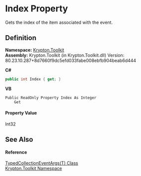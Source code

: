 # Index Property


Gets the index of the item associated with the event.



## Definition
**Namespace:** <a href="79d2eac2-21f4-54ff-7552-b20c33c30600.md">Krypton.Toolkit</a>  
**Assembly:** Krypton.Toolkit (in Krypton.Toolkit.dll) Version: 80.23.10.287+8d7660f9dc5efd033fabe008ebfb904beab6d444

**C#**
``` C#
public int Index { get; }
```
**VB**
``` VB
Public ReadOnly Property Index As Integer
	Get
```



#### Property Value
Int32

## See Also


#### Reference
<a href="1650d1ab-864b-d3c7-88dd-0927a8a7d830.md">TypedCollectionEventArgs(T) Class</a>  
<a href="79d2eac2-21f4-54ff-7552-b20c33c30600.md">Krypton.Toolkit Namespace</a>  

